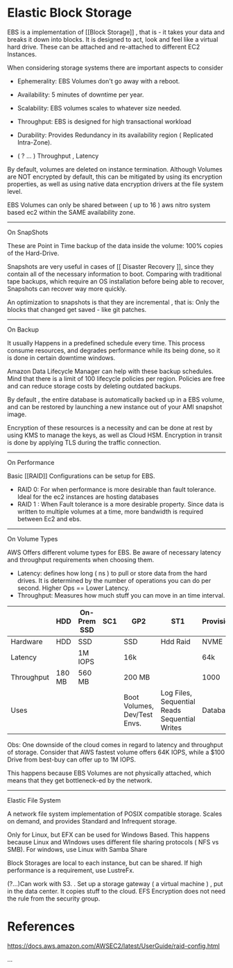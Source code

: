 # Elastic Block Storage

EBS is a implementation of [[Block Storage]] , that is - it takes your data and breaks it down into blocks.
It is designed to act, look and feel like a virtual hard drive.
These can be attached and re-attached to different EC2 Instances.

When considering storage systems there are important aspects to consider

* Ephemerality: EBS Volumes don't go away with a reboot.
* Availability: 5 minutes of downtime per year.
* Scalability: EBS volumes scales to whatever size needed.
* Throughput: EBS is designed for high transactional workload
* Durability: Provides Redundancy in its availability region ( Replicated Intra-Zone).

* ( ? ... ) Throughput , Latency

By default, volumes are deleted on instance termination.
Although Volumes are NOT encrypted by default, this can be mitigated by using its encryption properties, as well as using native data encryption drivers at the file system level.

EBS Volumes can only be shared between ( up to 16 ) aws nitro system based ec2 within the SAME availability zone.

___

On SnapShots

These are Point in Time backup of the data inside the volume: 100% copies of the Hard-Drive.

Snapshots are very useful in cases of [[ Disaster Recovery ]], since they contain all of the necessary information to boot. Comparing with traditional tape backups, which require an OS installation before being able to recover, Snapshots can recover way more quickly.

An optimization to snapshots is that they are incremental , that is: Only the blocks that changed get saved - like git patches.

___

On Backup

It usually Happens in a predefined schedule every time. This process consume resources, and degrades performance while its being done, so it is done in certain downtime windows.

Amazon Data Lifecycle Manager can help with these backup schedules. Mind that there is a limit of 100 lifecycle policies per region. Policies are free and can reduce storage costs by deleting outdated backups.

By default , the entire database is automatically backed up in a EBS volume, and can be restored by launching a new instance out of your AMI snapshot image.

Encryption of these resources is a necessity and can be done at rest by using KMS to manage the keys, as well as Cloud HSM.
Encryption in transit is done by applying TLS during the traffic connection.

___

On Performance

Basic [[RAID]] Configurations can be setup for EBS.

* RAID 0: For when performance is more desirable than fault tolerance. Ideal for the ec2 instances are hosting databases
* RAID 1 : When Fault tolerance is a more desirable property. Since data is written to multiple volumes at a time, more bandwidth is required between Ec2 and ebs.

___

On Volume Types

AWS Offers different volume types for EBS. Be aware of necessary latency and throughput requirements when choosing them.

* Latency: defines how long ( ns ) to pull or store data from the hard drives.  It is determined by the number of operations you can do per second. Higher Ops == Lower Latency.
* Throughput: Measures how much stuff you can move in an time interval.
  
|            | HDD    | On-Prem SSD | SC1 | GP2                          | ST1                                           | Provisioned |
|------------|--------|-------------|-----|------------------------------|-----------------------------------------------|-------------|
| Hardware   | HDD    | SSD         |     | SSD                          | Hdd Raid                                      | NVME        |
| Latency    |        | 1M IOPS     |     | 16k                          |                                               | 64k         |
| Throughput | 180 MB | 560 MB      |     | 200 MB                       |                                               | 1000        |
| Uses       |        |             |     | Boot Volumes, Dev/Test Envs. | Log Files, Sequential Reads Sequential Writes | Databases   |

Obs: One downside of the cloud comes in regard to latency and throughput of storage. Consider that AWS fastest volume offers 64K IOPS, while a $100 Drive from best-buy can offer up to 1M IOPS.

This happens because EBS Volumes are not physically attached, which means that they get bottleneck-ed by the network.

___

Elastic File System

A network file system implementation of POSIX compatible storage. Scales on demand, and provides  Standard and Infrequent storage.

Only for Linux, but EFX can be used for Windows Based. This happens because Linux and WIndows uses different file sharing protocols ( NFS vs SMB).
For windows, use Linux with Samba Share

Block Storages are local to each instance, but can be shared.
If high performance is a requirement, use LustreFx.

(?...)Can work with S3.
. Set up a storage gateway ( a virtual machine ) , put in the data center. It copies stuff to the cloud.
EFS Encryption does not need the rule from the security group.

# References

<https://docs.aws.amazon.com/AWSEC2/latest/UserGuide/raid-config.html>

...
